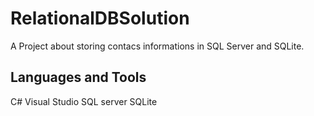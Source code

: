 # RelationalDBSolution

A Project about storing contacs informations in SQL Server and SQLite.

## Languages and Tools
C#
Visual Studio
SQL server
SQLite
